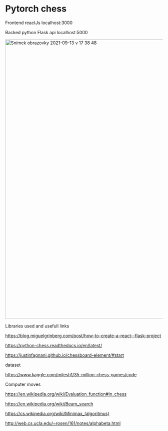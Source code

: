 <h1>Pytorch chess</h1>

Frontend reactJs localhost:3000

Backed python Flask api localhost:5000

<img width="890" alt="Snímek obrazovky 2021-09-13 v 17 38 48" src="https://user-images.githubusercontent.com/3868751/133123246-b4cf96e1-de7c-46d3-b5bc-18e7dd49a0bc.png">

Libraries used and usefull links

https://blog.miguelgrinberg.com/post/how-to-create-a-react--flask-project

https://python-chess.readthedocs.io/en/latest/

https://justinfagnani.github.io/chessboard-element/#start


dataset

https://www.kaggle.com/milesh1/35-million-chess-games/code

Computer moves

https://en.wikipedia.org/wiki/Evaluation_function#In_chess

https://en.wikipedia.org/wiki/Beam_search

https://cs.wikipedia.org/wiki/Minimax_(algoritmus)

http://web.cs.ucla.edu/~rosen/161/notes/alphabeta.html

